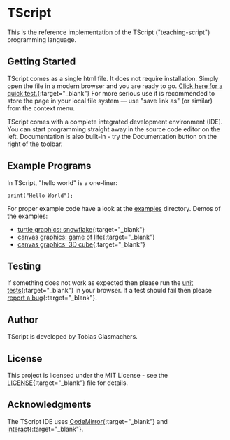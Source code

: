 # TScript
This is the reference implementation of the TScript ("teaching-script")
programming language.

## Getting Started
TScript comes as a single html file. It does not require installation.
Simply open the file in a modern browser and you are ready to go.
[Click here for a quick test.](https://tglas.github.io/tscript/distribution/index.html){:target="_blank"}
For more serious use it is recommended to store the page in your local
file system &mdash; use "save link as" (or similar) from the context
menu.

TScript comes with a complete integrated development environment (IDE).
You can start programming straight away in the source code editor on
the left. Documentation is also built-in - try the Documentation button
on the right of the toolbar.

## Example Programs
In TScript, "hello world" is a one-liner:
```
print("Hello World");
```
For proper example code have a look at the [examples](https://github.com/TGlas/tscript/tree/master/examples)
directory. Demos of the examples:
 - [turtle graphics: snowflake](https://tglas.github.io/tscript/examples/demos/snowflake.html){:target="_blank"}
 - [canvas graphics: game of life](https://tglas.github.io/tscript/examples/demos/gameoflife.html){:target="_blank"}
 - [canvas graphics: 3D cube](https://tglas.github.io/tscript/examples/demos/cube3D.html){:target="_blank"}

## Testing
If something does not work as expected then please run the
[unit tests](https://tglas.github.io/tscript/source/unittest.html){:target="_blank"}
in your browser. If a test should fail then please
[report a bug](https://github.com/TGlas/tscript/issues){:target="_blank"}.

## Author
TScript is developed by Tobias Glasmachers.

## License
This project is licensed under the MIT License - see the
[LICENSE](LICENSE){:target="_blank"} file for details.

## Acknowledgments
The TScript IDE uses [CodeMirror](https://codemirror.net/){:target="_blank"}
and [interact](https://interactjs.io/){:target="_blank"}.
